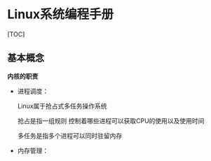 # Linux系统编程手册

[TOC]





## 基本概念

**内核的职责**

- 进程调度：

  Linux属于抢占式多任务操作系统

  抢占是指一组规则 控制着哪些进程可以获取CPU的使用以及使用时间

  多任务是指多个进程可以同时驻留内存

- 内存管理：

  
